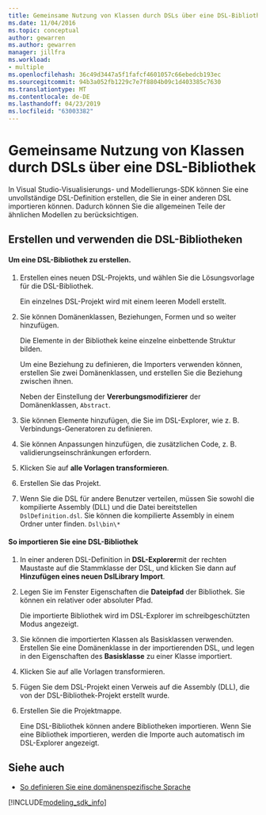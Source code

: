 ```yaml
---
title: Gemeinsame Nutzung von Klassen durch DSLs über eine DSL-Bibliothek
ms.date: 11/04/2016
ms.topic: conceptual
author: gewarren
ms.author: gewarren
manager: jillfra
ms.workload:
- multiple
ms.openlocfilehash: 36c49d3447a5f1fafcf4601057c66ebedcb193ec
ms.sourcegitcommit: 94b3a052fb1229c7e7f8804b09c1d403385c7630
ms.translationtype: MT
ms.contentlocale: de-DE
ms.lasthandoff: 04/23/2019
ms.locfileid: "63003382"
---
```

# <a name="sharing-classes-between-dsls-by-using-a-dsl-library"></a>Gemeinsame Nutzung von Klassen durch DSLs über eine DSL-Bibliothek
In Visual Studio-Visualisierungs- und Modellierungs-SDK können Sie eine unvollständige DSL-Definition erstellen, die Sie in einer anderen DSL importieren können. Dadurch können Sie die allgemeinen Teile der ähnlichen Modellen zu berücksichtigen.

## <a name="creating-and-using-dsl-libraries"></a>Erstellen und verwenden die DSL-Bibliotheken

#### <a name="to-create-a-dsl-library"></a>Um eine DSL-Bibliothek zu erstellen.

1. Erstellen eines neuen DSL-Projekts, und wählen Sie die Lösungsvorlage für die DSL-Bibliothek.

     Ein einzelnes DSL-Projekt wird mit einem leeren Modell erstellt.

2. Sie können Domänenklassen, Beziehungen, Formen und so weiter hinzufügen.

     Die Elemente in der Bibliothek keine einzelne einbettende Struktur bilden.

     Um eine Beziehung zu definieren, die Importers verwenden können, erstellen Sie zwei Domänenklassen, und erstellen Sie die Beziehung zwischen ihnen.

     Neben der Einstellung der **Vererbungsmodifizierer** der Domänenklassen, `Abstract`.

3. Sie können Elemente hinzufügen, die Sie im DSL-Explorer, wie z. B. Verbindungs-Generatoren zu definieren.

4. Sie können Anpassungen hinzufügen, die zusätzlichen Code, z. B. validierungseinschränkungen erfordern.

5. Klicken Sie auf **alle Vorlagen transformieren**.

6. Erstellen Sie das Projekt.

7. Wenn Sie die DSL für andere Benutzer verteilen, müssen Sie sowohl die kompilierte Assembly (DLL) und die Datei bereitstellen `DslDefinition.dsl`. Sie können die kompilierte Assembly in einem Ordner unter finden. `Dsl\bin\*`

#### <a name="to-import-a-dsl-library"></a>So importieren Sie eine DSL-Bibliothek

1. In einer anderen DSL-Definition in **DSL-Explorer**mit der rechten Maustaste auf die Stammklasse der DSL, und klicken Sie dann auf **Hinzufügen eines neuen DslLibrary Import**.

2. Legen Sie im Fenster Eigenschaften die **Dateipfad** der Bibliothek. Sie können ein relativer oder absoluter Pfad.

    Die importierte Bibliothek wird im DSL-Explorer im schreibgeschützten Modus angezeigt.

3. Sie können die importierten Klassen als Basisklassen verwenden. Erstellen Sie eine Domänenklasse in der importierenden DSL, und legen in den Eigenschaften des **Basisklasse** zu einer Klasse importiert.

4. Klicken Sie auf alle Vorlagen transformieren.

5. Fügen Sie dem DSL-Projekt einen Verweis auf die Assembly (DLL), die von der DSL-Bibliothek-Projekt erstellt wurde.

6. Erstellen Sie die Projektmappe.

   Eine DSL-Bibliothek können andere Bibliotheken importieren. Wenn Sie eine Bibliothek importieren, werden die Importe auch automatisch im DSL-Explorer angezeigt.

## <a name="see-also"></a>Siehe auch

- [So definieren Sie eine domänenspezifische Sprache](../modeling/how-to-define-a-domain-specific-language.md)

[!INCLUDE[modeling_sdk_info](includes/modeling_sdk_info.md)]
